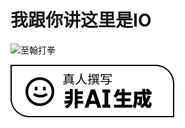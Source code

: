 # 我跟你讲这里是**IO**

![至翰打拳](assets/至翰打拳.gif)

![Written-By-Human-Not-By-AI-Badge-white](assets/Written-By-Human-Not-By-AI-Badge-white.svg)
